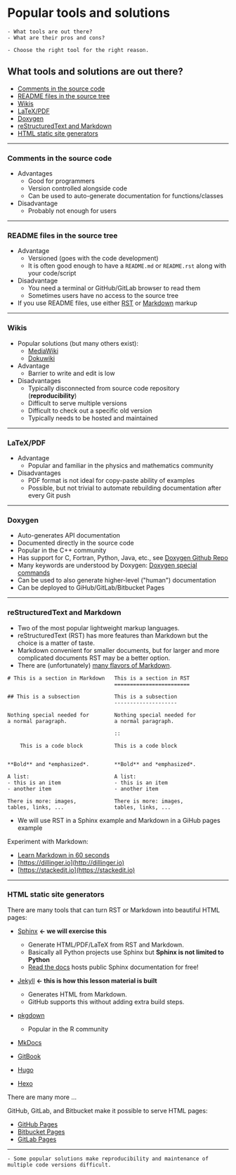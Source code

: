 # Popular tools and solutions

```{questions}
- What tools are out there?
- What are their pros and cons?
```

```{objectives}
- Choose the right tool for the right reason.
```

## What tools and solutions are out there?

- [Comments in the source code](#comments-in-the-source-code)
- [README files in the source tree](#readme-files-in-the-source-tree)
- [Wikis](#wikis)
- [LaTeX/PDF](#latexpdf)
- [Doxygen](#doxygen)
- [reStructuredText and Markdown](#restructuredtext-and-markdown)
- [HTML static site generators](#html-static-site-generators)

---

### Comments in the source code

- Advantages
  - Good for programmers
  - Version controlled alongside code
  - Can be used to auto-generate documentation for functions/classes
- Disadvantage
  - Probably not enough for users

---

### README files in the source tree

- Advantage
  - Versioned (goes with the code development)
  - It is often good enough to have a `README.md` or `README.rst` along with your code/script
- Disadvantage
  - You need a terminal or GitHub/GitLab browser to read them
  - Sometimes users have no access to the source tree
- If you use README files, use either
  [RST](http://docutils.sourceforge.net/rst.html) or
  [Markdown](https://commonmark.org/help/) markup

---

### Wikis

- Popular solutions (but many others exist):
  - [MediaWiki](https://www.mediawiki.org)
  - [Dokuwiki](https://www.dokuwiki.org)
- Advantage
  - Barrier to write and edit is low
- Disadvantages
  - Typically disconnected from source code repository (**reproducibility**)
  - Difficult to serve multiple versions
  - Difficult to check out a specific old version
  - Typically needs to be hosted and maintained

---

### LaTeX/PDF

- Advantage
  - Popular and familiar in the physics and mathematics community
- Disadvantages
  - PDF format is not ideal for copy-paste ability of examples
  - Possible, but not trivial to automate rebuilding documentation after every Git push

---

### Doxygen

- Auto-generates API documentation
- Documented directly in the source code
- Popular in the C++ community
- Has support for C, Fortran, Python, Java, etc.,
  see [Doxygen Github Repo](https://github.com/doxygen/doxygen)
- Many keywords are understood by Doxygen:
  [Doxygen special commands](http://www.doxygen.nl/manual/commands.html)
- Can be used to also generate higher-level ("human") documentation
- Can be deployed to GiHub/GitLab/Bitbucket Pages

---

### reStructuredText and Markdown

- Two of the most popular lightweight markup languages.
- reStructuredText (RST) has more features than Markdown but the choice is a matter of taste.
- Markdown convenient for smaller documents,
  but for larger and more complicated documents RST may be a better option.
- There are (unfortunately) [many flavors of Markdown](https://github.com/jgm/CommonMark/wiki/Markdown-Flavors).

```
# This is a section in Markdown   This is a section in RST
                                  ========================

## This is a subsection           This is a subsection
                                  --------------------

Nothing special needed for        Nothing special needed for
a normal paragraph.               a normal paragraph.

                                  ::

    This is a code block          This is a code block


**Bold** and *emphasized*.        **Bold** and *emphasized*.

A list:                           A list:
- this is an item                 - this is an item
- another item                    - another item

There is more: images,            There is more: images,
tables, links, ...                tables, links, ...
```

- We will use RST in a Sphinx example and Markdown in a GiHub pages example

Experiment with Markdown:
- [Learn Markdown in 60 seconds](http://commonmark.org/help/)
- [https://dillinger.io](http://dillinger.io)
- [https://stackedit.io](https://stackedit.io)

---

### HTML static site generators

There are many tools that can turn RST or Markdown into beautiful HTML pages:

- [Sphinx](http://sphinx-doc.org) **<- we will exercise this**
  - Generate HTML/PDF/LaTeX from RST and Markdown.
  - Basically all Python projects use Sphinx but **Sphinx is not limited to Python**
  - [Read the docs](http://readthedocs.org)
    hosts public Sphinx documentation for free!

- [Jekyll](https://jekyllrb.com) **<- this is how this lesson material is built**
  - Generates HTML from Markdown.
  - GitHub supports this without adding extra build steps.

- [pkgdown](https://pkgdown.r-lib.org/)
  - Popular in the R community

- [MkDocs](https://www.mkdocs.org/)
- [GitBook](https://www.gitbook.com/)
- [Hugo](https://gohugo.io)
- [Hexo](https://hexo.io)

There are many more ...

GitHub, GitLab, and Bitbucket make it possible to serve HTML pages:
- [GitHub Pages](https://pages.github.com)
- [Bitbucket Pages](https://pages.bitbucket.io/)
- [GitLab Pages](https://pages.gitlab.io)

---

```{keypoints}
- Some popular solutions make reproducibility and maintenance of multiple code versions difficult.
```
